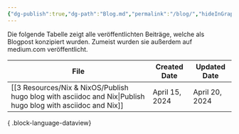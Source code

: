 ```yaml
---
{"dg-publish":true,"dg-path":"Blog.md","permalink":"/blog/","hideInGraph":true,"created":"2024-04-20T07:50:31.735+02:00","updated":"2024-05-20T23:32:04.637+02:00"}
---
```



Die folgende Tabelle zeigt alle veröffentlichten Beiträge, welche als Blogpost konzipiert wurden. Zumeist wurden sie außerdem auf medium.com veröffentlicht.

| File                                                                                                            | Created Date   | Updated Date   |
| --------------------------------------------------------------------------------------------------------------- | -------------- | -------------- |
| [[3 Resources/Nix & NixOS/Publish hugo blog with asciidoc and Nix\|Publish hugo blog with asciidoc and Nix]] | April 15, 2024 | April 20, 2024 |

{ .block-language-dataview}
